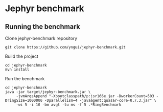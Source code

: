 # Jephyr benchmark

## Running the benchmark

Clone jephyr-benchmark repository

```
git clone https://github.com/yngui/jephyr-benchmark.git
```

Build the project

```
cd jephyr-benchmark
mvn install
```

Run the benchmark

```
cd jephyr-benchmark
java -jar target/jephyr-benchmark.jar \
     -jvmArgsAppend "-Xbootclasspath/p:jsr166e.jar -DworkerCount=503 -DringSize=1000000 -Dparallelism=4 -javaagent:quasar-core-0.7.3.jar" \
     -wi 5 -i 10 -bm avgt -tu ms -f 5 .*RingBenchmark
```
